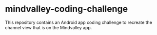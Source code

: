 # mindvalley-coding-challenge
This repository contains an Android app coding challenge to recreate the channel view that is on the Mindvalley app.
